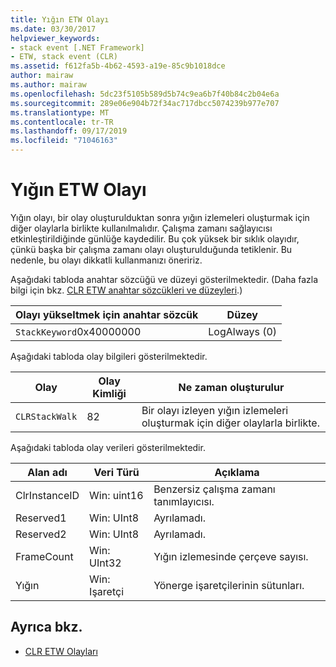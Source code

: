 ```yaml
---
title: Yığın ETW Olayı
ms.date: 03/30/2017
helpviewer_keywords:
- stack event [.NET Framework]
- ETW, stack event (CLR)
ms.assetid: f612fa5b-4b62-4593-a19e-85c9b1018dce
author: mairaw
ms.author: mairaw
ms.openlocfilehash: 5dc23f5105b589d5b74c9ea6b7f40b84c2b04e6a
ms.sourcegitcommit: 289e06e904b72f34ac717dbcc5074239b977e707
ms.translationtype: MT
ms.contentlocale: tr-TR
ms.lasthandoff: 09/17/2019
ms.locfileid: "71046163"
---
```

# <a name="stack-etw-event"></a>Yığın ETW Olayı
Yığın olayı, bir olay oluşturulduktan sonra yığın izlemeleri oluşturmak için diğer olaylarla birlikte kullanılmalıdır. Çalışma zamanı sağlayıcısı etkinleştirildiğinde günlüğe kaydedilir. Bu çok yüksek bir sıklık olayıdır, çünkü başka bir çalışma zamanı olayı oluşturulduğunda tetiklenir. Bu nedenle, bu olayı dikkatli kullanmanızı öneririz.  
  
 Aşağıdaki tabloda anahtar sözcüğü ve düzeyi gösterilmektedir. (Daha fazla bilgi için bkz. [CLR ETW anahtar sözcükleri ve düzeyleri](clr-etw-keywords-and-levels.md).)  
  
|Olayı yükseltmek için anahtar sözcük|Düzey|  
|-----------------------------------|-----------|  
|`StackKeyword`0x40000000|LogAlways (0)|  
  
 Aşağıdaki tabloda olay bilgileri gösterilmektedir.  
  
|Olay|Olay Kimliği|Ne zaman oluşturulur|  
|-----------|--------------|-----------------|  
|`CLRStackWalk`|82|Bir olayı izleyen yığın izlemeleri oluşturmak için diğer olaylarla birlikte.|  
  
 Aşağıdaki tabloda olay verileri gösterilmektedir.  
  
|Alan adı|Veri Türü|Açıklama|  
|----------------|---------------|-----------------|  
|ClrInstanceID|Win: uint16|Benzersiz çalışma zamanı tanımlayıcısı.|  
|Reserved1|Win: UInt8|Ayrılamadı.|  
|Reserved2|Win: UInt8|Ayrılamadı.|  
|FrameCount|Win: UInt32|Yığın izlemesinde çerçeve sayısı.|  
|Yığın|Win: Işaretçi|Yönerge işaretçilerinin sütunları.|  
  
## <a name="see-also"></a>Ayrıca bkz.

- [CLR ETW Olayları](clr-etw-events.md)
